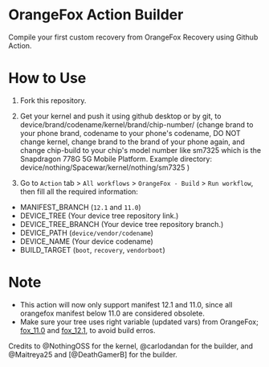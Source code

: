 # OrangeFox Action Builder
Compile your first custom recovery from OrangeFox Recovery using Github Action.

# How to Use
1. Fork this repository.

2. Get your kernel and push it using github desktop or by git, to device/brand/codename/kernel/brand/chip-number/ (change brand to your phone brand, codename to your phone's codename, DO NOT change kernel, change brand to the brand of your phone again, and change chip-build to your chip's model number like sm7325 which is the Snapdragon 778G 5G Mobile Platform. Example directory: device/nothing/Spacewar/kernel/nothing/sm7325 )

3. Go to `Action` tab > `All workflows` > `OrangeFox - Build` > `Run workflow`, then fill all the required information:
 * MANIFEST_BRANCH (`12.1` and `11.0`)
 * DEVICE_TREE (Your device tree repository link.)
 * DEVICE_TREE_BRANCH (Your device tree repository branch.)
 * DEVICE_PATH (`device/vendor/codename`)
 * DEVICE_NAME (Your device codename)
 * BUILD_TARGET (`boot`, `recovery`, `vendorboot`)

 # Note
* This action will now only support manifest 12.1 and 11.0, since all orangefox manifest below 11.0 are considered obsolete.
* Make sure your tree uses right variable (updated vars) from OrangeFox; [fox_11.0](https://gitlab.com/OrangeFox/vendor/recovery/-/blob/fox_11.0/orangefox_build_vars.txt) and [fox_12.1](https://gitlab.com/OrangeFox/vendor/recovery/-/blob/fox_12.1/orangefox_build_vars.txt), to avoid build erros.

Credits to @NothingOSS for the kernel, @carlodandan for the builder, and @Maitreya25 and [@DeathGamerB] for the builder.
